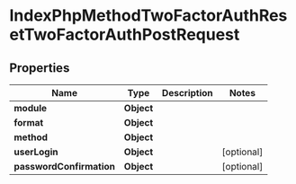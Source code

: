 

# IndexPhpMethodTwoFactorAuthResetTwoFactorAuthPostRequest


## Properties

| Name | Type | Description | Notes |
|------------ | ------------- | ------------- | -------------|
|**module** | **Object** |  |  |
|**format** | **Object** |  |  |
|**method** | **Object** |  |  |
|**userLogin** | **Object** |  |  [optional] |
|**passwordConfirmation** | **Object** |  |  [optional] |



